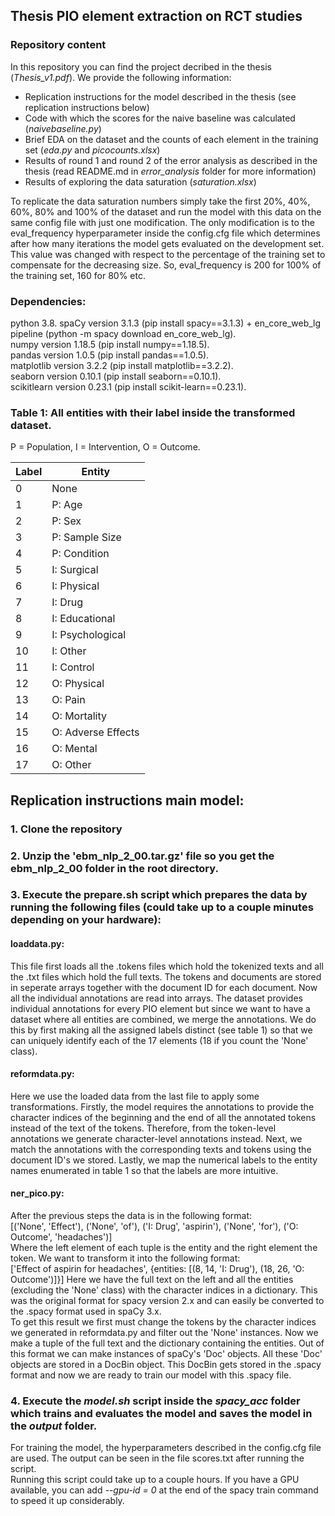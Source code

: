 ## Thesis PIO element extraction on RCT studies

### Repository content
In this repository you can find the project decribed in the thesis (*Thesis_v1.pdf*). We provide the following information:
- Replication instructions for the model described in the thesis (see replication instructions below)
- Code with which the scores for the naive baseline was calculated (*naivebaseline.py*)
- Brief EDA on the dataset and the counts of each element in the training set (*eda.py* and *picocounts.xlsx*)
- Results of round 1 and round 2 of the error analysis as described in the thesis (read README.md in *error_analysis* folder for more information)
- Results of exploring the data saturation (*saturation.xlsx*)

To replicate the data saturation numbers simply take the first 20%, 40%, 60%, 80% and 100% of the dataset and run the model with this data on the same config file with just one modification. The only modification is to the eval_frequency hyperparameter inside the config.cfg file which determines after how many iterations the model gets evaluated on the development set. This value was changed with respect to the percentage of the training set to compensate for the decreasing size. So, eval_frequency is 200 for 100% of the training set, 160 for 80% etc.

### Dependencies:
 python 3.8. 
 spaCy version 3.1.3 (pip install spacy==3.1.3) + en_core_web_lg pipeline (python -m spacy download en_core_web_lg).  
 numpy version 1.18.5 (pip install numpy==1.18.5).  
 pandas version 1.0.5 (pip install pandas==1.0.5).  
 matplotlib version 3.2.2 (pip install matplotlib==3.2.2).  
 seaborn version 0.10.1 (pip install seaborn==0.10.1).  
 scikitlearn version 0.23.1 (pip install scikit-learn==0.23.1).  
 
 ### Table 1: All entities with their label inside the transformed dataset.  
 P = Population, I = Intervention, O = Outcome.
 
| Label | Entity             |
|-------|--------------------|
| 0     | None               |
| 1     | P: Age             |
| 2     | P: Sex             |
| 3     | P: Sample Size     |
| 4     | P: Condition       |
| 5     | I: Surgical        |
| 6     | I: Physical        |
| 7     | I: Drug            |
| 8     | I: Educational     |
| 9     | I: Psychological   |
| 10    | I: Other           |
| 11    | I: Control         |
| 12    | O: Physical        |
| 13	   | O: Pain            |
| 14    | O: Mortality       |
| 15    | O: Adverse Effects |
| 16    | O: Mental          |
| 17    | O: Other           |


## Replication instructions main model: 

### 1. Clone the repository
### 2. Unzip the 'ebm_nlp_2_00.tar.gz' file so you get the ebm_nlp_2_00 folder in the root directory.
### 3. Execute the prepare.sh script which prepares the data by running the following files (could take up to a couple minutes depending on your hardware):
  #### loaddata.py:  
  This file first loads all the .tokens files which hold the tokenized texts and all the .txt files which hold the full texts.
  The tokens and documents are stored in seperate arrays together with the document ID for each document. Now all the individual annotations are read into arrays. 
  The dataset provides individual annotations for every PIO element but since we want to have a dataset where all entities are combined, we merge the annotations. 
  We do this by first making all the assigned labels distinct (see table 1) so that we can uniquely identify each of the 17 elements (18 if you count the 'None' class).
    
  #### reformdata.py:   
  Here we use the loaded data from the last file to apply some transformations. 
    Firstly, the model requires the annotations to provide the character indices of the beginning and the end of all the annotated tokens instead of the text of the tokens. 
    Therefore, from the token-level annotations we generate character-level annotations instead. 
    Next, we match the annotations with the corresponding texts and tokens using the document ID's we stored. 
    Lastly, we map the numerical labels to the entity names enumerated in table 1 so that the labels are more intuitive.
  
 ####  ner_pico.py: 
  After the previous steps the data is in the following format:  
    [('None', 'Effect'), ('None', 'of'), ('I: Drug', 'aspirin'), ('None', 'for'), ('O: Outcome', 'headaches')]  
    Where the left element of each tuple is the entity and the right element the token. We want to transform it into the following format:  
    ['Effect of aspirin for headaches', {entities: [(8, 14, 'I: Drug'), (18, 26, 'O: Outcome')]}]
    Here we have the full text on the left and all the entities (excluding the 'None' class) with the character indices in a dictionary.
    This was the original format for spacy version 2.x and can easily be converted to the .spacy format used in spaCy 3.x.  
    To get this result we first must change the tokens by the character indices we generated in reformdata.py and filter out the 'None' instances. 
    Now we make a tuple of the full text and the dictionary containing the entities.
    Out of this format we can make instances of spaCy's 'Doc' objects. All these 'Doc' objects are stored in a DocBin object.
    This DocBin gets stored in the .spacy format and now we are ready to train our model with this .spacy file.  
   
### 4. Execute the *model.sh* script inside the *spacy_acc* folder which trains and evaluates the model and saves the model in the *output* folder.
 For training the model, the hyperparameters described in the config.cfg file are used. The output can be seen in the file scores.txt after running the script.  
 Running this script could take up to a couple hours. If you have a GPU available, you can add *--gpu-id = 0* at the end of the spacy train command to speed it up considerably.
 
 
  
